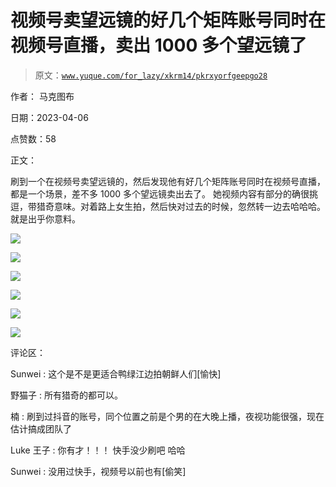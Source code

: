 # 视频号卖望远镜的好几个矩阵账号同时在视频号直播，卖出 1000 多个望远镜了

> 原文：[`www.yuque.com/for_lazy/xkrm14/pkrxyorfgeepgo28`](https://www.yuque.com/for_lazy/xkrm14/pkrxyorfgeepgo28)

作者： 马克图布

日期：2023-04-06

点赞数：58

正文：

刷到一个在视频号卖望远镜的，然后发现他有好几个矩阵账号同时在视频号直播，都是一个场景，差不多 1000 多个望远镜卖出去了。 她视频内容有部分的确很挑逗，带猎奇意味。对着路上女生拍，然后快对过去的时候，忽然转一边去哈哈哈。就是出乎你意料。

![](img/e4f21bd12e22cafa79600f5b2ec4e846.png)

![](img/bf491c158d6a7f58de962060dabfbacc.png)

![](img/665fe78909f3770bdc9fa8172a2e4ec9.png)

![](img/ee29b0e9a6952c4db1c7d75ef0527631.png)

![](img/494367ec0e150579d7c14c3d36c19db3.png)

![](img/8a17ed821883d07c873d47485594bb54.png)

评论区：

Sunwei : 这个是不是更适合鸭绿江边拍朝鲜人们[愉快]

野猫子 : 所有猎奇的都可以。

楠 : 刷到过抖音的账号，同个位置之前是个男的在大晚上播，夜视功能很强，现在估计搞成团队了

Luke 王子 : 你有才！！！ 快手没少刷吧 哈哈

Sunwei : 没用过快手，视频号以前也有[偷笑]



